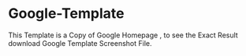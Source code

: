 # Google-Template

This Template is a Copy of Google Homepage , to see the Exact Result download Google Template Screenshot File.

